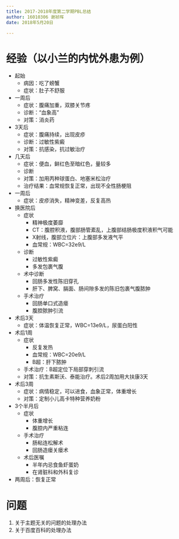 ```yaml
---
title: 2017-2018年度第二学期PBL总结
author: 16010306 谢祯晖
date: 2018年5月20日

---
```


# 经验（以小兰的内忧外患为例）
- 起始
    + 病因：吃了螃蟹
    + 症状：肚子不舒服
- 一周后
    + 症状：腹痛加重，双膝关节疼
    + 诊断：“血象高”
    + 对策：消炎药
- 3天后
    + 症状：腹痛持续，出现皮疹
    + 诊断：过敏性紫癜
    + 对策：抗感染，抗过敏治疗
- 几天后
    + 症状：便血，鲜红色至暗红色，量较多
    + 诊断
    + 对策：加用丙种球蛋白、地塞米松治疗
    + 治疗结果：血常规恢复正常，出现不全性肠梗阻
- 一周后
    + 症状：皮疹消失，精神变差，反复高热
- 换医院后
    + 症状
        * 精神极度萎靡
        * CT：腹腔积液，腹部肠管紊乱，上腹部结肠极度积液积气可能
        * X射线，腹部立位片：上腹部多发液气平
        * 血常规：WBC=32e9/L
    + 诊断
        * 过敏性紫癜
        * 多发包裹气腹
    + 术中诊断
        * 回肠多发性陈旧穿孔
        * 肝下、脾窝、膈面、肠间隙多发的陈旧包裹气腹脓肿
    + 手术治疗
        * 回肠单口式造瘘
        * 腹腔脓肿引流
- 术后3天
    + 症状：体温恢复正常，WBC=13e9/L，尿蛋白阳性
- 术后1周
    + 症状
        * 反复发热
        * 血常规：WBC=20e9/L
        * B超：肝下脓肿
    + 手术治疗：B超定位下局部穿刺引流
    + 对策：抗生素斯沃、泰能治疗。术后2周加用大扶康3天
- 术后3周
    + 症状：病情稳定，可以进食，血象正常，体重增长
    + 对策：定制小儿高卡特种营养奶粉
- 3个半月后
    + 症状
        * 体重增长
        * 腹腔内严重粘连
    + 手术治疗
        * 肠粘连松解术
        * 回肠造瘘关瘘术
    + 术后医嘱
        * 半年内忌食鱼虾蛋奶
        * 在肾脏科和外科复诊
- 两周后：恢复正常


# 问题
1. 关于主题无关的问题的处理办法
1. 关于百度百科的处理办法
